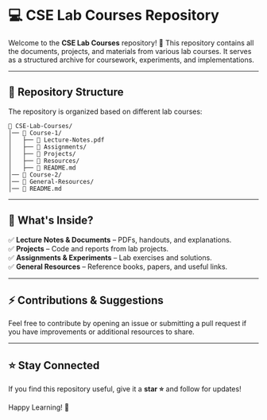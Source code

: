 # 💻 CSE Lab Courses Repository  

Welcome to the **CSE Lab Courses** repository! 🚀 This repository contains all the documents, projects, and materials from various lab courses. It serves as a structured archive for coursework, experiments, and implementations.  

---

## 📂 Repository Structure  
The repository is organized based on different lab courses:  

```
📂 CSE-Lab-Courses/
│── 📁 Course-1/
│   ├── 📜 Lecture-Notes.pdf
│   ├── 📁 Assignments/
│   ├── 📁 Projects/
│   ├── 📁 Resources/
│   ├── 📜 README.md
│── 📁 Course-2/
│── 📁 General-Resources/
│── 📜 README.md
```

---

## 📝 What's Inside?  
✅ **Lecture Notes & Documents** – PDFs, handouts, and explanations.  
✅ **Projects** – Code and reports from lab projects.  
✅ **Assignments & Experiments** – Lab exercises and solutions.  
✅ **General Resources** – Reference books, papers, and useful links.  

---


## ⚡ Contributions & Suggestions  
Feel free to contribute by opening an issue or submitting a pull request if you have improvements or additional resources to share.  

---

## ⭐ Stay Connected  
If you find this repository useful, give it a **star ⭐** and follow for updates!  

Happy Learning! 🚀  
